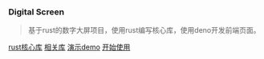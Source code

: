 <!-- _coverpage.md -->

<!-- ![logo](https://docsify.js.org/_media/icon.svg) -->
### Digital Screen

> 基于rust的数字大屏项目，使用rust编写核心库，使用deno开发前端页面。

[rust核心库](https://github.com/funxdata/screen)
[相关库](https://github.com/funxdata)
[演示demo](https://github.com/funxdata/screen_demo)
[开始使用](README)
